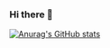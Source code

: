 ### Hi there 👋

[![Anurag's GitHub stats](https://github-readme-stats.vercel.app/api?username=bynnoh&hide=stars,issues)](https://github.com/anuraghazra/github-readme-stats)

<!--
**bynnoh/bynnoh** is a ✨ _special_ ✨ repository because its `README.md` (this file) appears on your GitHub profile.

Here are some ideas to get you started:

- 🔭 I’m currently working on ...
- 🌱 I’m currently learning ...
- 👯 I’m looking to collaborate on ...
- 🤔 I’m looking for help with ...
- 💬 Ask me about ...
- 📫 How to reach me: ...
- 😄 Pronouns: ...
- ⚡ Fun fact: ...
-->
